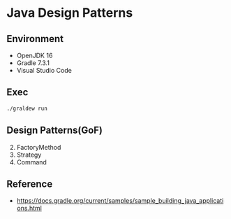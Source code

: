 # Java Design Patterns

## Environment

- OpenJDK 16
- Gradle 7.3.1
- Visual Studio Code

## Exec

``` bash
./graldew run
```

## Design Patterns(GoF)

02. FactoryMethod
10. Strategy
22. Command

## Reference

- https://docs.gradle.org/current/samples/sample_building_java_applications.html
